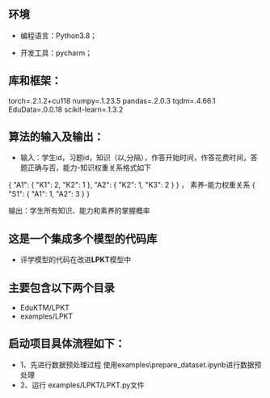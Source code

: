 ## 环境

* 编程语言：Python3.8； 

* 开发工具：pycharm；

## 库和框架：

torch=.2.1.2+cu118
numpy=.1.23.5
pandas=.2.0.3
tqdm=.4.66.1
EduData=.0.0.18
scikit-learn=.1.3.2

## 算法的输入及输出：

* 输入：学生id，习题id，知识（以,分隔），作答开始时间，作答花费时间，答题正确与否，能力-知识权重关系格式如下

{
"A1": {
"K1": 2,
"K2": 1
},
"A2": {
"K2": 1,
"K3": 2
}
}
，
素养-能力权重关系
{
"S1": {
"A1": 1,
"A2": 3
}
}

输出：学生所有知识、能力和素养的掌握概率


## 这是一个集成多个模型的代码库

* 评学模型的代码在改进**LPKT**模型中

## 主要包含以下两个目录

* EduKTM/LPKT
* examples/LPKT


## 启动项目具体流程如下：

* 1、先进行数据预处理过程
  使用examples\prepare_dataset.ipynb进行数据预处理
* 2、运行
  examples/LPKT/LPKT.py文件
